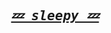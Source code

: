<h2 align="center">
<pre><i><a href="https://sleepybaby898.github.io/" target="_blank">💤 sleepy 💤</a></i></pre>
</h2>
